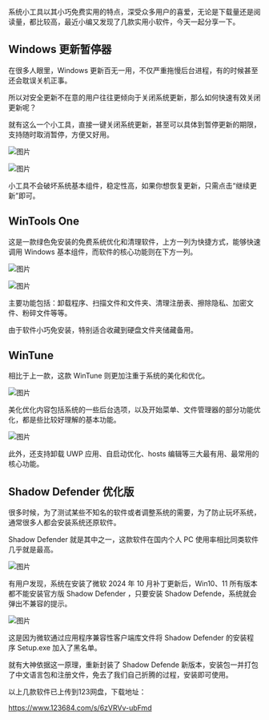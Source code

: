 系统小工具以其小巧免费实用的特点，深受众多用户的喜爱，无论是下载量还是阅读量，都比较高，最近小编又发现了几款实用小软件，今天一起分享一下。

Windows 更新暂停器
-------------

在很多人眼里，Windows 更新百无一用，不仅严重拖慢后台进程，有的时候甚至还会耽误关机正事。

所以对安全更新不在意的用户往往更倾向于关闭系统更新，那么如何快速有效关闭更新呢？

就有这么一个小工具，直接一键关闭系统更新，甚至可以具体到暂停更新的期限，支持随时取消暂停，方便又好用。

![图片](https://mmbiz.qpic.cn/sz_mmbiz_png/kiciadc7CaaJ5hYPKaJesZBwgxEHSXic2s1Kicv7Jchvezatd8EbJia8GLLTn1OxMIyxnX3Wrib5m2vhZ8c26Spds0jw/640?wx_fmt=png&from=appmsg)

![图片](https://mmbiz.qpic.cn/sz_mmbiz_png/kiciadc7CaaJ5hYPKaJesZBwgxEHSXic2s1BPtCKRRAduVc67l6DS8agjVXAiaRNs4yoWXxmWUicSetULY8w8klB3aQ/640?wx_fmt=png&from=appmsg)

小工具不会破坏系统基本组件，稳定性高，如果你想恢复更新，只需点击“继续更新”即可。

WinTools One
------------

这是一款绿色免安装的免费系统优化和清理软件，上方一列为快捷方式，能够快速调用 Windows 基本组件，而软件的核心功能则在下方一列。

![图片](https://mmbiz.qpic.cn/sz_mmbiz_png/kiciadc7CaaJ5hYPKaJesZBwgxEHSXic2s1okV18cvtFtKfeIE88SclSXRlR1Un3E4geAqJdQO5Nhzj0wic7lTHGIw/640?wx_fmt=png&from=appmsg)

![图片](https://mmbiz.qpic.cn/sz_mmbiz_png/kiciadc7CaaJ5hYPKaJesZBwgxEHSXic2s1TPyVyGMqqiaacqoCIaK0lvv0O6Z5iazl0ZYNgeIhtAryrXjsYbY8akKQ/640?wx_fmt=png&from=appmsg)

主要功能包括：卸载程序、扫描文件和文件夹、清理注册表、擦除隐私、加密文件、粉碎文件等等。

由于软件小巧免安装，特别适合收藏到硬盘文件夹储藏备用。

WinTune
-------

相比于上一款，这款 WinTune 则更加注重于系统的美化和优化。

![图片](https://mmbiz.qpic.cn/sz_mmbiz_png/kiciadc7CaaJ5hYPKaJesZBwgxEHSXic2s1XsAldavofemqNP0PAVU6IEXE6gbLkOJPD4riaV5fKEAiaiaicCbdJcicFWA/640?wx_fmt=png&from=appmsg)

美化优化内容包括系统的一些后台选项，以及开始菜单、文件管理器的部分功能优化，都是些比较好理解的基本功能。

![图片](https://mmbiz.qpic.cn/sz_mmbiz_png/kiciadc7CaaJ5hYPKaJesZBwgxEHSXic2s1SgUaZP0IMOTpFBSG6QXm8ibY1nQ1fGcS1QIjkJSbbnVL86UoMVwE65Q/640?wx_fmt=png&from=appmsg)

此外，还支持卸载 UWP 应用、自启动优化、hosts 编辑等三大最有用、最常用的核心功能。

Shadow Defender 优化版
-------------------

很多时候，为了测试某些不知名的软件或者调整系统的需要，为了防止玩坏系统，通常很多人都会安装系统还原软件。

Shadow Defender 就是其中之一，这款软件在国内个人 PC 使用率相比同类软件几乎就是最高。

![图片](https://mmbiz.qpic.cn/sz_mmbiz_png/kiciadc7CaaJ5hYPKaJesZBwgxEHSXic2s1THlUZibxr91ah0MQQlM0froRKzHB9gH9K8LJynv1PTIchHlxAkzlqKQ/640?wx_fmt=png&from=appmsg)

有用户发现，系统在安装了微软 2024 年 10 月补丁更新后，Win10、11 所有版本都不能安装官方版 Shadow Defender ，只要安装 Shadow Defende，系统就会弹出不兼容的提示。

![图片](https://mmbiz.qpic.cn/sz_mmbiz_png/kiciadc7CaaJ5hYPKaJesZBwgxEHSXic2s1rapEufPaYia9BHeh3lf49H5Zdyqu3uTclZ2EIjNxicY3NoBQxW2hKkdQ/640?wx_fmt=png&from=appmsg)

这是因为微软通过应用程序兼容性客户端库文件将 Shadow Defender 的安装程序 Setup.exe 加入了黑名单。

就有大神依据这一原理，重新封装了 Shadow Defende 新版本，安装包一并打包了中文语言包和注册文件，免去了我们自己折腾的过程，安装即可使用。

以上几款软件已上传到123网盘，下载地址：

https://www.123684.com/s/6zVRVv-ubFmd